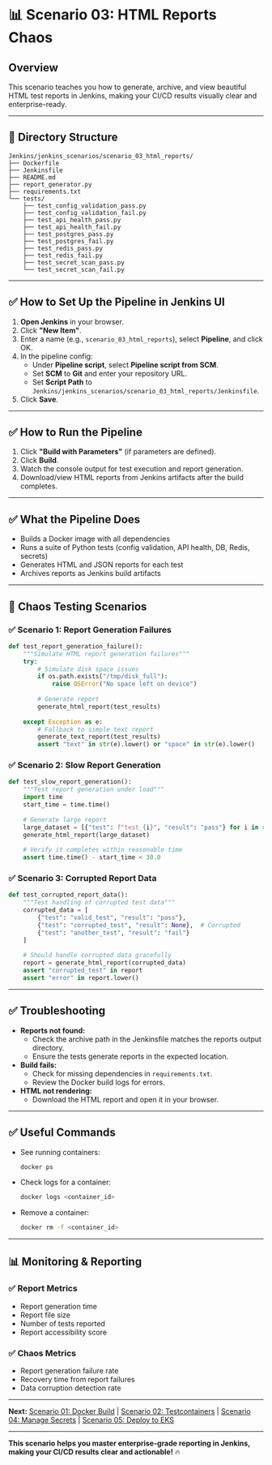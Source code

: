 # 📊 Scenario 03: HTML Reports Chaos

## Overview

This scenario teaches you how to generate, archive, and view beautiful HTML test reports in Jenkins, making your CI/CD results visually clear and enterprise-ready.

---

## 📁 Directory Structure

```
Jenkins/jenkins_scenarios/scenario_03_html_reports/
├── Dockerfile
├── Jenkinsfile
├── README.md
├── report_generator.py
├── requirements.txt
└── tests/
    ├── test_config_validation_pass.py
    ├── test_config_validation_fail.py
    ├── test_api_health_pass.py
    ├── test_api_health_fail.py
    ├── test_postgres_pass.py
    ├── test_postgres_fail.py
    ├── test_redis_pass.py
    ├── test_redis_fail.py
    ├── test_secret_scan_pass.py
    └── test_secret_scan_fail.py
```

---

## ✅ How to Set Up the Pipeline in Jenkins UI

1. **Open Jenkins** in your browser.
2. Click **"New Item"**.
3. Enter a name (e.g., `scenario_03_html_reports`), select **Pipeline**, and click OK.
4. In the pipeline config:
   - Under **Pipeline script**, select **Pipeline script from SCM**.
   - Set **SCM** to **Git** and enter your repository URL.
   - Set **Script Path** to `Jenkins/jenkins_scenarios/scenario_03_html_reports/Jenkinsfile`.
5. Click **Save**.

---

## ✅ How to Run the Pipeline

1. Click **"Build with Parameters"** (if parameters are defined).
2. Click **Build**.
3. Watch the console output for test execution and report generation.
4. Download/view HTML reports from Jenkins artifacts after the build completes.

---

## ✅ What the Pipeline Does

- Builds a Docker image with all dependencies
- Runs a suite of Python tests (config validation, API health, DB, Redis, secrets)
- Generates HTML and JSON reports for each test
- Archives reports as Jenkins build artifacts

---

## 🧪 Chaos Testing Scenarios

### ✅ Scenario 1: Report Generation Failures

```python
def test_report_generation_failure():
    """Simulate HTML report generation failures"""
    try:
        # Simulate disk space issues
        if os.path.exists("/tmp/disk_full"):
            raise OSError("No space left on device")
            
        # Generate report
        generate_html_report(test_results)
        
    except Exception as e:
        # Fallback to simple text report
        generate_text_report(test_results)
        assert "text" in str(e).lower() or "space" in str(e).lower()
```

### ✅ Scenario 2: Slow Report Generation

```python
def test_slow_report_generation():
    """Test report generation under load"""
    import time
    start_time = time.time()
    
    # Generate large report
    large_dataset = [{"test": f"test_{i}", "result": "pass"} for i in range(10000)]
    generate_html_report(large_dataset)
    
    # Verify it completes within reasonable time
    assert time.time() - start_time < 30.0
```

### ✅ Scenario 3: Corrupted Report Data

```python
def test_corrupted_report_data():
    """Test handling of corrupted test data"""
    corrupted_data = [
        {"test": "valid_test", "result": "pass"},
        {"test": "corrupted_test", "result": None},  # Corrupted
        {"test": "another_test", "result": "fail"}
    ]
    
    # Should handle corrupted data gracefully
    report = generate_html_report(corrupted_data)
    assert "corrupted_test" in report
    assert "error" in report.lower()
```

---

## ✅ Troubleshooting

- **Reports not found:**
  - Check the archive path in the Jenkinsfile matches the reports output directory.
  - Ensure the tests generate reports in the expected location.
- **Build fails:**
  - Check for missing dependencies in `requirements.txt`.
  - Review the Docker build logs for errors.
- **HTML not rendering:**
  - Download the HTML report and open it in your browser.

---

## ✅ Useful Commands

- See running containers:
  ```bash
  docker ps
  ```
- Check logs for a container:
  ```bash
  docker logs <container_id>
  ```
- Remove a container:
  ```bash
  docker rm -f <container_id>
  ```

---

## 📊 Monitoring & Reporting

### ✅ Report Metrics

- Report generation time
- Report file size
- Number of tests reported
- Report accessibility score

### ✅ Chaos Metrics

- Report generation failure rate
- Recovery time from report failures
- Data corruption detection rate

---

**Next:** [Scenario 01: Docker Build](scenario_01_docker_build.md) | [Scenario 02: Testcontainers](scenario_02_testcontainers.md) | [Scenario 04: Manage Secrets](scenario_04_manage_secrets.md) | [Scenario 05: Deploy to EKS](scenario_05_deploy_eks.md)

---

**This scenario helps you master enterprise-grade reporting in Jenkins, making your CI/CD results clear and actionable!** 🔥 
